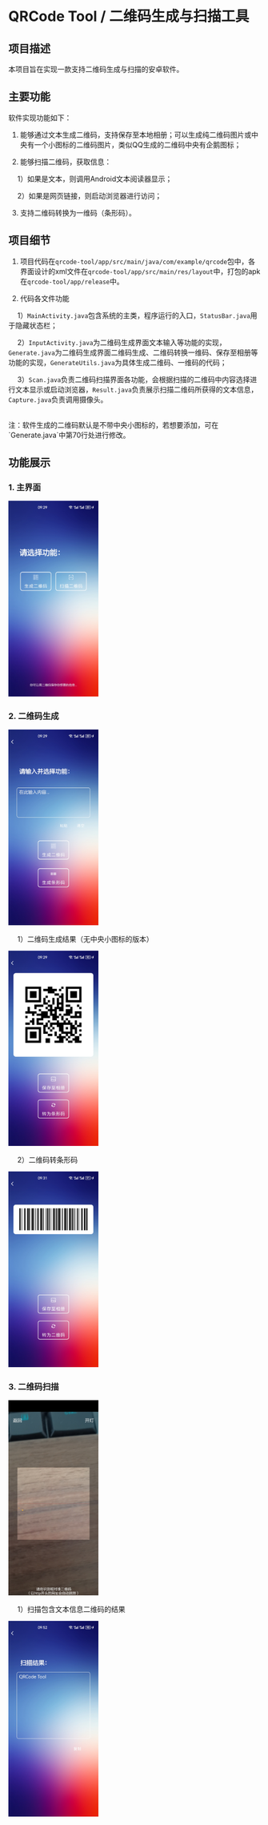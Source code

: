 # QRCode Tool / 二维码生成与扫描工具

## 项目描述
本项目旨在实现一款支持二维码生成与扫描的安卓软件。

## 主要功能
软件实现功能如下：

1. 能够通过文本生成二维码，支持保存至本地相册；可以生成纯二维码图片或中央有一个小图标的二维码图片，类似QQ生成的二维码中央有企鹅图标；

2. 能够扫描二维码，获取信息：

&emsp; 1）如果是文本，则调用Android文本阅读器显示；

&emsp; 2）如果是网页链接，则启动浏览器进行访问；

3. 支持二维码转换为一维码（条形码）。

## 项目细节
1. 项目代码在`qrcode-tool/app/src/main/java/com/example/qrcode`包中，各界面设计的xml文件在`qrcode-tool/app/src/main/res/layout`中，打包的apk在`qrcode-tool/app/release`中。

2. 代码各文件功能

&emsp; 1）`MainActivity.java`包含系统的主类，程序运行的入口，`StatusBar.java`用于隐藏状态栏；

&emsp; 2）`InputActivity.java`为二维码生成界面文本输入等功能的实现，`Generate.java`为二维码生成界面二维码生成、二维码转换一维码、保存至相册等功能的实现，`GenerateUtils.java`为具体生成二维码、一维码的代码；

&emsp; 3）`Scan.java`负责二维码扫描界面各功能，会根据扫描的二维码中内容选择进行文本显示或启动浏览器，`Result.java`负责展示扫描二维码所获得的文本信息，`Capture.java`负责调用摄像头。

<br/>
注：软件生成的二维码默认是不带中央小图标的，若想要添加，可在`Generate.java`中第70行处进行修改。

## 功能展示
### 1. 主界面
<img src="./assets/main.jpg" width="180px">

### 2. 二维码生成
<img src="./assets/generate.jpg" width="180px">

&emsp; 1）二维码生成结果（无中央小图标的版本）

<img src="./assets/gen_res.jpg" width="180px">

&emsp; 2）二维码转条形码

<img src="./assets/bar_code.jpg" width="180px">

### 3. 二维码扫描
<img src="./assets/scan.jpg" width="180px">

&emsp; 1）扫描包含文本信息二维码的结果

<img src="./assets/scan_res.jpg" width="180px">

